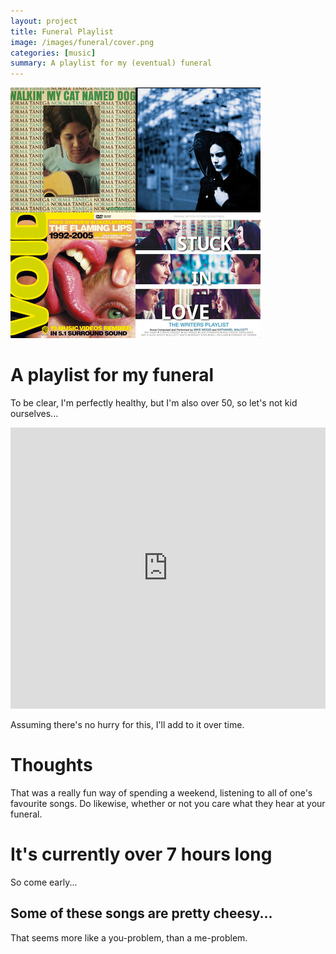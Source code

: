 ```yaml
---
layout: project
title: Funeral Playlist
image: /images/funeral/cover.png
categories: [music]
summary: A playlist for my (eventual) funeral
---
```


![](/images/funeral/title.png)

# A playlist for my funeral

To be clear, I'm perfectly healthy, but I'm also over 50, so let's not kid
ourselves...

<iframe allow="autoplay *; encrypted-media *;" frameborder="0" height="450" style="width:100%;max-width:660px;overflow:hidden;background:transparent;" sandbox="allow-forms allow-popups allow-same-origin allow-scripts allow-storage-access-by-user-activation allow-top-navigation-by-user-activation" src="https://embed.music.apple.com/gb/playlist/funeral/pl.u-qayMsjEb52"></iframe>

Assuming there's no hurry for this, I'll add to it over time.

# Thoughts
That was a really fun way of spending a weekend, listening to all of one's
favourite songs. Do likewise, whether or not you care what they hear at your funeral.

# It's currently over 7 hours long
So come early...

## Some of these songs are pretty cheesy...

That seems more like a you-problem, than a me-problem.

